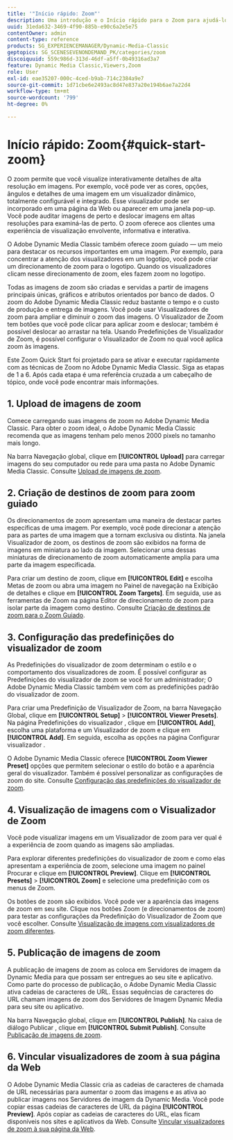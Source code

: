 ```yaml
---
title: '"Início rápido: Zoom"'
description: Uma introdução e o Início rápido para o Zoom para ajudá-lo a ativar e executar rapidamente.
uuid: 31eda632-3469-4f90-885b-e90c6a2e5e75
contentOwner: admin
content-type: reference
products: SG_EXPERIENCEMANAGER/Dynamic-Media-Classic
geptopics: SG_SCENESEVENONDEMAND_PK/categories/zoom
discoiquuid: 559c986d-313d-46df-a5ff-0b49316ad3a7
feature: Dynamic Media Classic,Viewers,Zoom
role: User
exl-id: eae35207-000c-4ced-b9ab-714c2384a9e7
source-git-commit: 1d71cbe6e2493ac8d47e837a20e194b6ae7a22d4
workflow-type: tm+mt
source-wordcount: '799'
ht-degree: 0%

---
```


# Início rápido: Zoom{#quick-start-zoom}

O zoom permite que você visualize interativamente detalhes de alta resolução em imagens. Por exemplo, você pode ver as cores, opções, ângulos e detalhes de uma imagem em um visualizador dinâmico, totalmente configurável e integrado. Esse visualizador pode ser incorporado em uma página da Web ou aparecer em uma janela pop-up. Você pode auditar imagens de perto e deslocar imagens em altas resoluções para examiná-las de perto. O zoom oferece aos clientes uma experiência de visualização envolvente, informativa e interativa.

O Adobe Dynamic Media Classic também oferece zoom guiado — um meio para destacar os recursos importantes em uma imagem. Por exemplo, para concentrar a atenção dos visualizadores em um logotipo, você pode criar um direcionamento de zoom para o logotipo. Quando os visualizadores clicam nesse direcionamento de zoom, eles fazem zoom no logotipo.

Todas as imagens de zoom são criadas e servidas a partir de imagens principais únicas, gráficos e atributos orientados por banco de dados. O zoom do Adobe Dynamic Media Classic reduz bastante o tempo e o custo de produção e entrega de imagens. Você pode usar Visualizadores de zoom para ampliar e diminuir o zoom das imagens. O Visualizador de Zoom tem botões que você pode clicar para aplicar zoom e deslocar; também é possível deslocar ao arrastar na tela. Usando Predefinições de Visualizador de Zoom, é possível configurar o Visualizador de Zoom no qual você aplica zoom às imagens.

Este Zoom Quick Start foi projetado para se ativar e executar rapidamente com as técnicas de Zoom no Adobe Dynamic Media Classic. Siga as etapas de 1 a 6. Após cada etapa é uma referência cruzada a um cabeçalho de tópico, onde você pode encontrar mais informações.

## 1. Upload de imagens de zoom

Comece carregando suas imagens de zoom no Adobe Dynamic Media Classic. Para obter o zoom ideal, o Adobe Dynamic Media Classic recomenda que as imagens tenham pelo menos 2000 pixels no tamanho mais longo.

Na barra Navegação global, clique em **[!UICONTROL Upload]** para carregar imagens do seu computador ou rede para uma pasta no Adobe Dynamic Media Classic. Consulte [Upload de imagens de zoom](uploading-zoom-images.md#uploading_zoom_images).

## 2. Criação de destinos de zoom para zoom guiado

Os direcionamentos de zoom apresentam uma maneira de destacar partes específicas de uma imagem. Por exemplo, você pode direcionar a atenção para as partes de uma imagem que a tornam exclusiva ou distinta. Na janela Visualizador de zoom, os destinos de zoom são exibidos na forma de imagens em miniatura ao lado da imagem. Selecionar uma dessas miniaturas de direcionamento de zoom automaticamente amplia para uma parte da imagem especificada.

Para criar um destino de zoom, clique em **[!UICONTROL Edit]** e escolha Metas de zoom ou abra uma imagem no Painel de navegação na Exibição de detalhes e clique em **[!UICONTROL Zoom Targets]**. Em seguida, use as ferramentas de Zoom na página Editor de direcionamento de zoom para isolar parte da imagem como destino. Consulte [Criação de destinos de zoom para o Zoom Guiado](creating-zoom-targets-guided-zoom.md#creating_zoom_targets_for_guided_zoom).

## 3. Configuração das predefinições do visualizador de zoom

As Predefinições do visualizador de zoom determinam o estilo e o comportamento dos visualizadores de zoom. É possível configurar as Predefinições do visualizador de zoom se você for um administrador; O Adobe Dynamic Media Classic também vem com as predefinições padrão do visualizador de zoom.

Para criar uma Predefinição de Visualizador de Zoom, na barra Navegação Global, clique em **[!UICONTROL Setup]** > **[!UICONTROL Viewer Presets]**. Na página Predefinições do visualizador , clique em **[!UICONTROL Add]**, escolha uma plataforma e um Visualizador de zoom e clique em **[!UICONTROL Add]**. Em seguida, escolha as opções na página Configurar visualizador .

O Adobe Dynamic Media Classic oferece **[!UICONTROL Zoom Viewer Preset]** opções que permitem selecionar o estilo do botão e a aparência geral do visualizador. Também é possível personalizar as configurações de zoom do site. Consulte [Configuração das predefinições do visualizador de zoom](setting-zoom-viewer-presets.md#setting_up_zoom_viewer_presets).

## 4. Visualização de imagens com o Visualizador de Zoom

Você pode visualizar imagens em um Visualizador de zoom para ver qual é a experiência de zoom quando as imagens são ampliadas.

Para explorar diferentes predefinições do visualizador de zoom e como elas apresentam a experiência de zoom, selecione uma imagem no painel Procurar e clique em **[!UICONTROL Preview]**. Clique em **[!UICONTROL Presets]** > **[!UICONTROL Zoom]** e selecione uma predefinição com os menus de Zoom.

Os botões de zoom são exibidos. Você pode ver a aparência das imagens de zoom em seu site. Clique nos botões Zoom (e direcionamentos de zoom) para testar as configurações da Predefinição do Visualizador de Zoom que você escolher. Consulte [Visualização de imagens com visualizadores de zoom diferentes](previewing-image-assets-different-zoom.md#previewing_image_assets_with_different_zoom_viewers).

## 5. Publicação de imagens de zoom

A publicação de imagens de zoom as coloca em Servidores de imagem da Dynamic Media para que possam ser entregues ao seu site e aplicativo. Como parte do processo de publicação, o Adobe Dynamic Media Classic ativa cadeias de caracteres de URL. Essas sequências de caracteres do URL chamam imagens de zoom dos Servidores de Imagem Dynamic Media para seu site ou aplicativo.

Na barra Navegação global, clique em **[!UICONTROL Publish]**. Na caixa de diálogo Publicar , clique em **[!UICONTROL Submit Publish]**. Consulte [Publicação de imagens de zoom](publishing-zoom-images.md#publishing_zoom_images).

## 6. Vincular visualizadores de zoom à sua página da Web

O Adobe Dynamic Media Classic cria as cadeias de caracteres de chamada de URL necessárias para aumentar o zoom das imagens e as ativa ao publicar imagens nos Servidores de imagem da Dynamic Media. Você pode copiar essas cadeias de caracteres de URL da página **[!UICONTROL Preview]**. Após copiar as cadeias de caracteres do URL, elas ficam disponíveis nos sites e aplicativos da Web. Consulte [Vincular visualizadores de zoom à sua página da Web](linking-zoom-viewers-web-pages.md#linking_zoom_viewers_to_your_web_pages).
